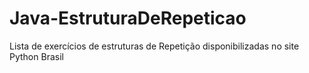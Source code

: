 # Java-EstruturaDeRepeticao
Lista de exercícios de estruturas de Repetição disponibilizadas no site Python Brasil
